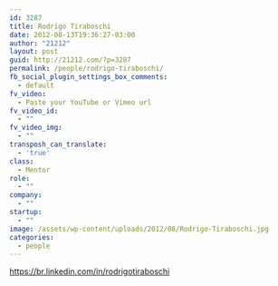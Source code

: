 ```yaml
---
id: 3287
title: Rodrigo Tiraboschi
date: 2012-08-13T19:36:27-03:00
author: "21212"
layout: post
guid: http://21212.com/?p=3287
permalink: /people/rodrigo-tiraboschi/
fb_social_plugin_settings_box_comments:
  - default
fv_video:
  - Paste your YouTube or Vimeo url
fv_video_id:
  - ""
fv_video_img:
  - ""
transposh_can_translate:
  - 'true'
class:
  - Mentor
role:
  - ""
company:
  - ""
startup:
  - ""
image: /assets/wp-content/uploads/2012/08/Rodrigo-Tiraboschi.jpg
categories:
  - people
---
```

https://br.linkedin.com/in/rodrigotiraboschi